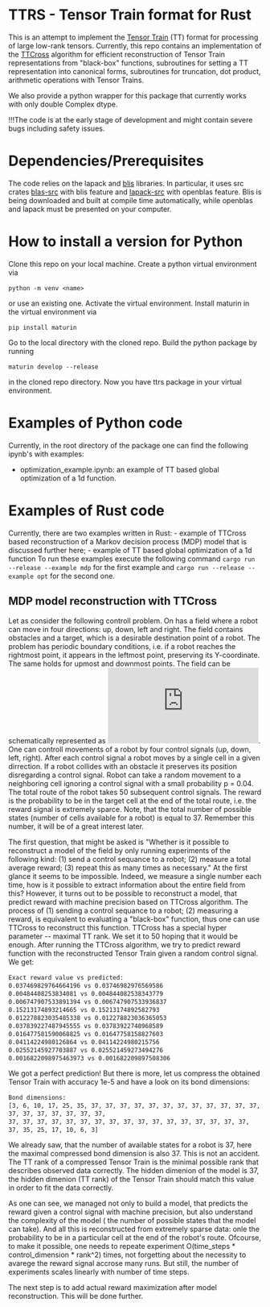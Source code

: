 # TTRS - Tensor Train format for Rust
This is an attempt to implement the [Tensor Train](https://sites.pitt.edu/~sjh95/related_papers/tensor_train_decomposition.pdf) (TT) format for processing of large low-rank tensors.
Currently, this repo contains an implementation of the [TTCross](https://www.sciencedirect.com/science/article/pii/S0024379509003747) algorithm for efficient reconstruction of Tensor Train representations from "black-box"
functions, subroutines for setting a TT representation into canonical forms, subroutines for truncation, dot product,
arithmetic operations with Tensor Trains.

We also provide a python wrapper for this package that currently works with only double Complex dtype.

!!!The code is at the early stage of development and might contain severe bugs including safety issues.

# Dependencies/Prerequisites
The code relies on the lapack and [blis](https://github.com/flame/blis) libraries. In particular, it uses src crates [blas-src](https://crates.io/crates/blas-src) with
blis feature and [lapack-src](https://crates.io/crates/lapack-src) with openblas feature. Blis is being downloaded and built at compile time automatically, while openblas
and lapack must be presented on your computer.

# How to install a version for Python
Clone this repo on your local machine. Create a python virtual environment via

    python -m venv <name>

or use an existing one. Activate the virtual environment. Install maturin in the virtual environment via 

    pip install maturin 

Go to the local directory with the cloned repo. Build the python package by running 

    maturin develop --release

in the cloned repo directory. Now you have ttrs package in your virtual environment.

# Examples of Python code
Currently, in the root directory of the package one can find the following ipynb's with examples:
- optimization_example.ipynb: an example of TT based global optimization of a 1d function.

# Examples of Rust code
Currently, there are two examples written in Rust:
    - example of TTCross based reconstruction of a Markov decision process (MDP) model that is discussed further here;
    - example of TT based global optimization of a 1d function
    To run these examples execute the following command `cargo run --release --example mdp` for the first example and `cargo run --release --example opt` for the second one.

## MDP model reconstruction with TTCross
Let as consider the following controll problem. On has a field where a robot can move in four directions: up, down, left and right. The field contains obstacles
and a target, which is a desirable destination point of a robot. The problem has periodic boundary conditions, i.e. if a robot reaches the rightmost point, it appears
in the leftmost point, preserving its Y-coordinate. The same holds for upmost and downmost points. The field can be schematically represented as
![follows](https://github.com/LuchnikovI/ttrs/blob/main/readmepics/field.pdf). One can controll movements of a robot by four control signals (up, down, left, right).
After each control signal a robot moves by a single cell in a given dirrection. If a robot collides with an obstacle it preserves its position disregarding a control signal.
Robot can take a random movement to a neighboring cell ignoring a control signal with a small probability p = 0.04. The total route of the robot takes 50 subsequent control
signals. The reward is the probability to be in the target cell at the end of the total route, i.e. the reward signal is extremely sparce. Note, that the total number of
possible states (number of cells available for a robot) is equal to 37. Remember this number, it will be of a great interest later.

The first question, that might be asked is "Whether is it possible to reconstruct a model of the field by only running experiments of the following kind:
(1) send a control sequance to a robot; (2) measure a total average reward; (3) repeat this as many times as necessary." At the first glance it seems to be impossible.
Indeed, we measure a single number each time, how is it possible to extract information about the entire field from this? However, it turns out to be
possible to reconstruct a model, that predict reward with machine precision based on TTCross algorithm. The process of (1) sending a control sequance to a robot;
(2) measuring a reward, is equivalent to evaluating a "black-box" function, thus one can use TTCross to reconstruct this function. TTCross has a special
hyper parameter -- maximal TT rank. We set it to 50 hoping that it would be enough. After running the TTCross algorithm, we try to predict reward function with
the reconstructed Tensor Train given a random control signal. We get:

    Exact reward value vs predicted:
    0.037469829764664196 vs 0.03746982976569586
    0.00484408253834081 vs 0.004844082538343779
    0.006747907533891394 vs 0.006747907533936837
    0.15213174893214665 vs 0.15213174892582793
    0.012278823035485338 vs 0.012278823036365053
    0.037839227487945555 vs 0.03783922748968589
    0.016477581590068825 vs 0.01647758158827603
    0.04114224980126864 vs 0.04114224980215756
    0.02552145927703887 vs 0.025521459273494276
    0.0016822098975463973 vs 0.001682209897508306
We got a perfect prediction!
But there is more, let us compress the obtained Tensor Train with accuracy 1e-5 and have a look on its bond dimensions:

    Bond dimensions:
    [3, 6, 10, 17, 25, 35, 37, 37, 37, 37, 37, 37, 37, 37, 37, 37, 37, 37, 37, 37, 37, 37, 37, 37, 37, 
    37, 37, 37, 37, 37, 37, 37, 37, 37, 37, 37, 37, 37, 37, 37, 37, 37, 37, 35, 25, 17, 10, 6, 3]

We already saw, that the number of available states for a robot is 37, here the maximal compressed bond dimension is also 37. This is not an accident.
The TT rank of a compressed Tensor Train is the minimal possible rank that describes observed data correctly. The hidden dimenion of the model is 37, the
hidden dimenion (TT rank) of the Tensor Train should match this value in order to fit the data correctly.

As one can see, we managed not only to build a model, that predicts the reward given a control signal with machine precision, but also understand the complexity of the model (
the number of possible states that the model can take). And all this is reconstructed from extremely sparse data: onle the probability to be in a particular cell at the end
of the robot's route. Ofcourse, to make it possible, one needs to repeate experiment O(time_steps * control_dimension * rank^2) times, not forgetting about the necessity
to avarege the reward signal accrose many runs. But still, the number of experiments scales linearly with number of time steps.

The next step is to add actual reward maximization after model reconstruction. This will be done further.
